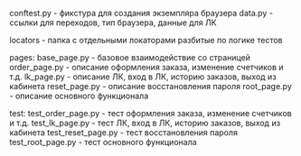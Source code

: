 conftest.py - фикстура для создания экземпляра браузера
data.py - ссылки для переходов, тип браузера, данные для ЛК

locators - папка с отдельными локаторами разбитые по логике тестов

pages:
	base_page.py - базовое взаимодействие со страницей
	order_page.py - описание оформления заказа, изменение счетчиков и т.д.
	lk_page.py - описание ЛК, вход в ЛК, историю заказов, выход из кабинета
	reset_page.py - описание восстановления пароля
	root_page.py - описание основного функционала

test:
	test_order_page.py - тест оформления заказа, изменение счетчиков и т.д.
	test_lk_page.py - тест ЛК, вход в ЛК, историю заказов, выход из кабинета
	test_reset_page.py - тест восстановления пароля
	test_root_page.py - тест основного функционала